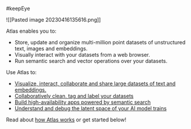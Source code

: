 #keepEye 

![[Pasted image 20230416135616.png]]

Atlas enables you to:

-   Store, update and organize multi-million point datasets of unstructured text, images and embeddings.
-   Visually interact with your datasets from a web browser.
-   Run semantic search and vector operations over your datasets.

Use Atlas to:

-   [Visualize, interact, collaborate and share large datasets of text and embeddings.](https://docs.nomic.ai/map_your_data.html)
-   [Collaboratively clean, tag and label your datasets](https://docs.nomic.ai/data_cleaning_in_atlas.md)
-   [Build high-availability apps powered by semantic search](https://langchain.readthedocs.io/en/latest/ecosystem/atlas.html)
-   [Understand and debug the latent space of your AI model trains](https://docs.nomic.ai/pytorch_embedding_explorer.html)

Read about [how Atlas works](https://docs.nomic.ai/how_does_atlas_work.html) or get started below!